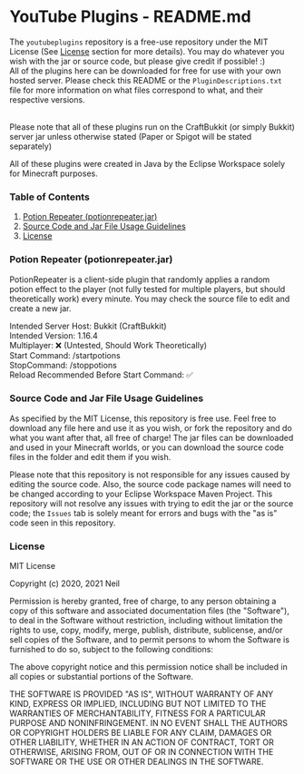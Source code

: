 # YouTube Plugins - README.md

The `youtubeplugins` repository is a free-use repository under the MIT License (See [License](#license) section for more details). You may do whatever you wish with the jar or source code, but please give credit if possible! :) <br>
All of the plugins here can be downloaded for free for use with your own hosted server. Please check this README or the `PluginDescriptions.txt` file for more information on what files correspond to what, and their respective versions. <br> <br>

Please note that all of these plugins run on the CraftBukkit (or simply Bukkit) server jar unless otherwise stated (Paper or Spigot will be stated separately)

All of these plugins were created in Java by the Eclipse Workspace solely for Minecraft purposes.

### Table of Contents

1. [Potion Repeater (potionrepeater.jar)](#potion-repeater-(potionrepeater.jar))
2. [Source Code and Jar File Usage Guidelines](#source-code-and-jar-file-usage-guidelines)
3. [License](#license)

### Potion Repeater (potionrepeater.jar)

PotionRepeater is a client-side plugin that randomly applies a random potion effect to the player (not fully tested for multiple players, but should theoretically work) every minute. You may check the source file to edit and create a new jar.

Intended Server Host: Bukkit (CraftBukkit) <br>
Intended Version: 1.16.4 <br>
Multiplayer: :x: (Untested, Should Work Theoretically) <br>
Start Command: /startpotions <br>
StopCommand: /stoppotions <br>
Reload Recommended Before Start Command: :white_check_mark:

### Source Code and Jar File Usage Guidelines

As specified by the MIT License, this repository is free use. Feel free to download any file here and use it as you wish, or fork the repository and do what you want after that, all free of charge! The jar files can be downloaded and used in your Minecraft worlds, or you can download the source code files in the folder and edit them if you wish. 

Please note that this repository is not responsible for any issues caused by editing the source code. Also, the source code package names will need to be changed according to your Eclipse Workspace Maven Project. This repository will not resolve any issues with trying to edit the jar or the source code; the `Issues` tab is solely meant for errors and bugs with the "as is" code seen in this repository. 

### License

MIT License

Copyright (c) 2020, 2021 Neil

Permission is hereby granted, free of charge, to any person obtaining a copy
of this software and associated documentation files (the "Software"), to deal
in the Software without restriction, including without limitation the rights
to use, copy, modify, merge, publish, distribute, sublicense, and/or sell
copies of the Software, and to permit persons to whom the Software is
furnished to do so, subject to the following conditions:

The above copyright notice and this permission notice shall be included in all
copies or substantial portions of the Software.

THE SOFTWARE IS PROVIDED "AS IS", WITHOUT WARRANTY OF ANY KIND, EXPRESS OR
IMPLIED, INCLUDING BUT NOT LIMITED TO THE WARRANTIES OF MERCHANTABILITY,
FITNESS FOR A PARTICULAR PURPOSE AND NONINFRINGEMENT. IN NO EVENT SHALL THE
AUTHORS OR COPYRIGHT HOLDERS BE LIABLE FOR ANY CLAIM, DAMAGES OR OTHER
LIABILITY, WHETHER IN AN ACTION OF CONTRACT, TORT OR OTHERWISE, ARISING FROM,
OUT OF OR IN CONNECTION WITH THE SOFTWARE OR THE USE OR OTHER DEALINGS IN THE
SOFTWARE.

